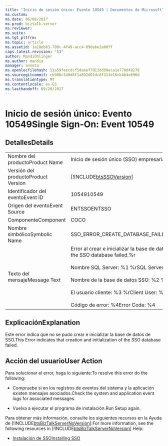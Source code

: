 ```yaml
---
title: "Inicio de sesión único: Evento 10549 | Documentos de Microsoft"
ms.custom: 
ms.date: 06/08/2017
ms.prod: biztalk-server
ms.reviewer: 
ms.suite: 
ms.tgt_pltfrm: 
ms.topic: article
ms.assetid: 1a18eb63-700c-4f49-acc4-890abe2a00ff
caps.latest.revision: "13"
author: MandiOhlinger
ms.author: mandia
manager: anneta
ms.openlocfilehash: 51a59feecdcf5daeef7013dd99eca1e778d49278
ms.sourcegitcommit: cb908c540d8f1a692d01dc8f313e16cb4b4e696d
ms.translationtype: MT
ms.contentlocale: es-ES
ms.lasthandoff: 09/20/2017
---
```

# <a name="single-sign-on-event-10549"></a><span data-ttu-id="eefbb-102">Inicio de sesión único: Evento 10549</span><span class="sxs-lookup"><span data-stu-id="eefbb-102">Single Sign-On: Event 10549</span></span>
## <a name="details"></a><span data-ttu-id="eefbb-103">Detalles</span><span class="sxs-lookup"><span data-stu-id="eefbb-103">Details</span></span>  
  
|||  
|-|-|  
|<span data-ttu-id="eefbb-104">Nombre del producto</span><span class="sxs-lookup"><span data-stu-id="eefbb-104">Product Name</span></span>|<span data-ttu-id="eefbb-105">Inicio de sesión único (SSO) empresarial</span><span class="sxs-lookup"><span data-stu-id="eefbb-105">Enterprise Single Sign-On</span></span>|  
|<span data-ttu-id="eefbb-106">Versión del producto</span><span class="sxs-lookup"><span data-stu-id="eefbb-106">Product Version</span></span>|[!INCLUDE[btsSSOVersion](../includes/btsssoversion-md.md)]|  
|<span data-ttu-id="eefbb-107">Identificador del evento</span><span class="sxs-lookup"><span data-stu-id="eefbb-107">Event ID</span></span>|<span data-ttu-id="eefbb-108">10549</span><span class="sxs-lookup"><span data-stu-id="eefbb-108">10549</span></span>|  
|<span data-ttu-id="eefbb-109">Origen del evento</span><span class="sxs-lookup"><span data-stu-id="eefbb-109">Event Source</span></span>|<span data-ttu-id="eefbb-110">ENTSSO</span><span class="sxs-lookup"><span data-stu-id="eefbb-110">ENTSSO</span></span>|  
|<span data-ttu-id="eefbb-111">Componente</span><span class="sxs-lookup"><span data-stu-id="eefbb-111">Component</span></span>|<span data-ttu-id="eefbb-112">CO</span><span class="sxs-lookup"><span data-stu-id="eefbb-112">CO</span></span>|  
|<span data-ttu-id="eefbb-113">Nombre simbólico</span><span class="sxs-lookup"><span data-stu-id="eefbb-113">Symbolic Name</span></span>|<span data-ttu-id="eefbb-114">SSO_ERROR_CREATE_DATABASE_FAILED</span><span class="sxs-lookup"><span data-stu-id="eefbb-114">SSO_ERROR_CREATE_DATABASE_FAILED</span></span>|  
|<span data-ttu-id="eefbb-115">Texto del mensaje</span><span class="sxs-lookup"><span data-stu-id="eefbb-115">Message Text</span></span>|<span data-ttu-id="eefbb-116">Error al crear e inicializar la base de datos de SSO.%r</span><span class="sxs-lookup"><span data-stu-id="eefbb-116">Creation and initialization of the SSO database failed.%r</span></span><br /><br /> <span data-ttu-id="eefbb-117">Nombre SQL Server: %1 %r</span><span class="sxs-lookup"><span data-stu-id="eefbb-117">SQL Server Name: %1%r</span></span><br /><br /> <span data-ttu-id="eefbb-118">Nombre de la base de datos SSO: %2 %r</span><span class="sxs-lookup"><span data-stu-id="eefbb-118">SSO Database Name: %2%r</span></span><br /><br /> <span data-ttu-id="eefbb-119">El usuario cliente: %3 %r</span><span class="sxs-lookup"><span data-stu-id="eefbb-119">Client User: %3%r</span></span><br /><br /> <span data-ttu-id="eefbb-120">Código de error: %4</span><span class="sxs-lookup"><span data-stu-id="eefbb-120">Error Code: %4</span></span>|  
  
## <a name="explanation"></a><span data-ttu-id="eefbb-121">Explicación</span><span class="sxs-lookup"><span data-stu-id="eefbb-121">Explanation</span></span>  
 <span data-ttu-id="eefbb-122">Este error indica que no se pudo crear e inicializar la base de datos de SSO.</span><span class="sxs-lookup"><span data-stu-id="eefbb-122">This Error indicates that creation and initialization of the SSO database failed.</span></span>  
  
## <a name="user-action"></a><span data-ttu-id="eefbb-123">Acción del usuario</span><span class="sxs-lookup"><span data-stu-id="eefbb-123">User Action</span></span>  
 <span data-ttu-id="eefbb-124">Para solucionar el error, haga lo siguiente:</span><span class="sxs-lookup"><span data-stu-id="eefbb-124">To resolve this error do the following:</span></span>  
  
-   <span data-ttu-id="eefbb-125">Compruebe si en los registros de eventos del sistema y la aplicación existen mensajes asociados.</span><span class="sxs-lookup"><span data-stu-id="eefbb-125">Check the system and application event logs for associated messages.</span></span>  
  
-   <span data-ttu-id="eefbb-126">Vuelva a ejecutar el programa de instalación.</span><span class="sxs-lookup"><span data-stu-id="eefbb-126">Run Setup again.</span></span>  
  
 <span data-ttu-id="eefbb-127">Para obtener más información, consulte los siguientes recursos en la Ayuda de [!INCLUDE[btsBizTalkServerNoVersion](../includes/btsbiztalkservernoversion-md.md)]:</span><span class="sxs-lookup"><span data-stu-id="eefbb-127">For more information, see the following resources in [!INCLUDE[btsBizTalkServerNoVersion](../includes/btsbiztalkservernoversion-md.md)] Help:</span></span>  
  
-   [<span data-ttu-id="eefbb-128">Instalación de SSO</span><span class="sxs-lookup"><span data-stu-id="eefbb-128">Installing SSO</span></span>](../core/installing-sso.md)